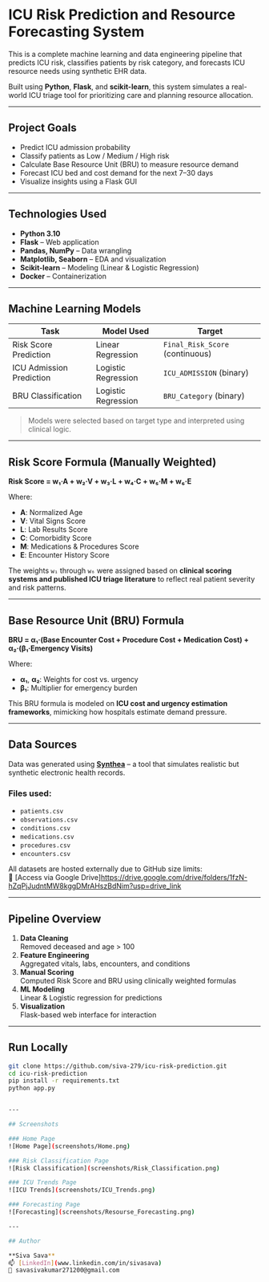 # ICU Risk Prediction and Resource Forecasting System

This is a complete machine learning and data engineering pipeline that predicts ICU risk, classifies patients by risk category, and forecasts ICU resource needs using synthetic EHR data.

Built using **Python**, **Flask**, and **scikit-learn**, this system simulates a real-world ICU triage tool for prioritizing care and planning resource allocation.

---

## Project Goals

- Predict ICU admission probability
- Classify patients as Low / Medium / High risk
- Calculate Base Resource Unit (BRU) to measure resource demand
- Forecast ICU bed and cost demand for the next 7–30 days
- Visualize insights using a Flask GUI

---

## Technologies Used

- **Python 3.10**
- **Flask** – Web application
- **Pandas, NumPy** – Data wrangling
- **Matplotlib, Seaborn** – EDA and visualization
- **Scikit-learn** – Modeling (Linear & Logistic Regression)
- **Docker** – Containerization

---

## Machine Learning Models

| Task                      | Model Used           | Target            |
|---------------------------|----------------------|-------------------|
| Risk Score Prediction     | Linear Regression     | `Final_Risk_Score` (continuous) |
| ICU Admission Prediction  | Logistic Regression   | `ICU_ADMISSION` (binary) |
| BRU Classification        | Logistic Regression   | `BRU_Category` (binary) |

> Models were selected based on target type and interpreted using clinical logic.

---

## Risk Score Formula (Manually Weighted)

**Risk Score = w₁·A + w₂·V + w₃·L + w₄·C + w₅·M + w₆·E**

Where:
- **A**: Normalized Age  
- **V**: Vital Signs Score  
- **L**: Lab Results Score  
- **C**: Comorbidity Score  
- **M**: Medications & Procedures Score  
- **E**: Encounter History Score

The weights `w₁` through `w₆` were assigned based on **clinical scoring systems and published ICU triage literature** to reflect real patient severity and risk patterns.


---

## Base Resource Unit (BRU) Formula

**BRU = α₁·(Base Encounter Cost + Procedure Cost + Medication Cost) + α₂·(β₁·Emergency Visits)**

Where:
- **α₁**, **α₂**: Weights for cost vs. urgency  
- **β₁**: Multiplier for emergency burden

This BRU formula is modeled on **ICU cost and urgency estimation frameworks**, mimicking how hospitals estimate demand pressure.

---

## Data Sources

Data was generated using **[Synthea](https://synthetichealth.github.io/synthea/)** – a tool that simulates realistic but synthetic electronic health records.

### Files used:

- `patients.csv`  
- `observations.csv`  
- `conditions.csv`  
- `medications.csv`  
- `procedures.csv`  
- `encounters.csv`

All datasets are hosted externally due to GitHub size limits:  
🔗 [Access via Google Drive]https://drive.google.com/drive/folders/1fzN-hZqPjJudntMW8kggDMrAHszBdNim?usp=drive_link

---

## Pipeline Overview

1. **Data Cleaning**  
   Removed deceased and age > 100  
2. **Feature Engineering**  
   Aggregated vitals, labs, encounters, and conditions  
3. **Manual Scoring**  
   Computed Risk Score and BRU using clinically weighted formulas  
4. **ML Modeling**  
   Linear & Logistic regression for predictions  
5. **Visualization**  
   Flask-based web interface for interaction

---

## Run Locally

```bash
git clone https://github.com/siva-279/icu-risk-prediction.git
cd icu-risk-prediction
pip install -r requirements.txt
python app.py


---

## Screenshots

### Home Page
![Home Page](screenshots/Home.png)

### Risk Classification Page
![Risk Classification](screenshots/Risk_Classification.png)

### ICU Trends Page
![ICU Trends](screenshots/ICU_Trends.png)

### Forecasting Page
![Forecasting](screenshots/Resourse_Forecasting.png)

---

## Author

**Siva Sava**  
📫 [LinkedIn](www.linkedin.com/in/sivasava)  
📧 savasivakumar271200@gmail.com

